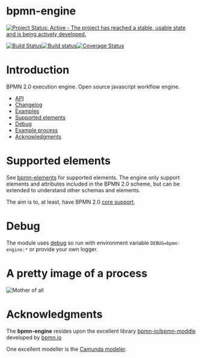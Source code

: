 bpmn-engine
===========

[![Project Status: Active - The project has reached a stable, usable state and is being actively developed.](https://www.repostatus.org/badges/latest/active.svg)](https://www.repostatus.org/#active)

[![Build Status](https://app.travis-ci.com/paed01/bpmn-engine.svg?branch=master)](https://app.travis-ci.com/paed01/bpmn-engine)[![Build status](https://ci.appveyor.com/api/projects/status/670n39fivq1g3nu5?svg=true)](https://ci.appveyor.com/project/paed01/bpmn-engine)[![Coverage Status](https://coveralls.io/repos/github/paed01/bpmn-engine/badge.svg?branch=master)](https://coveralls.io/github/paed01/bpmn-engine?branch=master)

# Introduction

BPMN 2.0 execution engine. Open source javascript workflow engine.

- [API](/docs/API.md)
- [Changelog](/CHANGELOG.md)
- [Examples](/docs/Examples.md)
- [Supported elements](#supported-elements)
- [Debug](#debug)
- [Example process](#a-pretty-image-of-a-process)
- [Acknowledgments](#acknowledgments)

# Supported elements

See [bpmn-elements](https://github.com/paed01/bpmn-elements) for supported elements. The engine only support elements and attributes included in the BPMN 2.0 scheme, but can be extended to understand other schemas and elements.

The aim is to, at least, have BPMN 2.0 [core support](https://www.omg.org/bpmn/Samples/Elements/Core_BPMN_Elements.htm).

# Debug

The module uses [debug](https://github.com/visionmedia/debug) so run with environment variable `DEBUG=bpmn-engine:*` or provide your own logger.

# A pretty image of a process

![Mother of all](https://raw.github.com/paed01/bpmn-engine/master/images/mother-of-all.png)

# Acknowledgments

The **bpmn-engine** resides upon the excellent library [bpmn-io/bpmn-moddle](https://github.com/bpmn-io/bpmn-moddle) developed by [bpmn.io](https://bpmn.io/)

One excellent modeller is the [Camunda modeler](https://camunda.com/download/modeler/).

